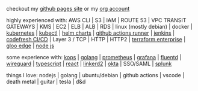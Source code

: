 checkout my [github pages site](https://richardsnider.github.io) or my [org account](https://github.com/vorprog)

highly experienced with: AWS CLI | S3 | IAM | ROUTE 53 | VPC TRANSIT GATEWAYS | KMS |  EC2 | ELB | ALB | RDS | linux (mostly debian) | docker | [kubernetes](https://github.com/kubernetes/kubernetes) | [kubectl](https://github.com/kubernetes/kubectl) | [helm charts](https://github.com/helm/helm) | [github actions runner](https://github.com/actions/runner) | [jenkins](https://github.com/jenkinsci/jenkins) | [codefresh CI/CD](https://codefresh.io/) | Layer 3 / TCP | HTTP | HTTP2 | [terraform enterprise](https://github.com/hashicorp/terraform) | [gloo edge](https://www.solo.io/products/gloo-edge/) | [node js](https://github.com/nodejs/node)

some experience with: [kops](https://github.com/kubernetes/kops) | [golang](https://github.com/golang/go) | [prometheus](https://github.com/prometheus/prometheus) | [grafana](https://github.com/grafana/grafana) | [fluentd](https://github.com/fluent/fluentd) | [wireguard](https://github.com/WireGuard) | [typescript](https://github.com/microsoft/TypeScript) | [react](https://github.com/reactjs/reactjs.org) | [linkerd2](https://github.com/linkerd/linkerd2) | [okta](https://www.okta.com/) | SSO/SAML | [splunk](https://www.splunk.com/)

things I love: nodejs | golang | ubuntu/debian | github actions | vscode | death metal | guitar | tesla | d&d
